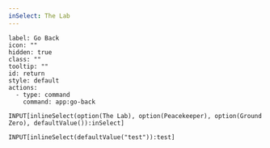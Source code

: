 ```yaml
---
inSelect: The Lab
---
```

```meta-bind-button
label: Go Back
icon: ""
hidden: true
class: ""
tooltip: ""
id: return
style: default
actions:
  - type: command
    command: app:go-back

```


`INPUT[inlineSelect(option(The Lab), option(Peacekeeper), option(Ground Zero), defaultValue()):inSelect]`



`INPUT[inlineSelect(defaultValue("test")):test]`
